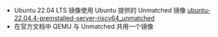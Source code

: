 + Ubuntu 22.04 LTS 镜像使用 Ubuntu 提供的 Unmatched 镜像 [ubuntu-22.04.4-preinstalled-server-riscv64\_unmatched](https://mirrors.bfsu.edu.cn/ubuntu-cdimage/releases/22.04.4/release/ubuntu-22.04.4-preinstalled-server-riscv64%2Bunmatched.img.xz)
+ 在官方文档中 QEMU 与 Unmatched 共用一个镜像

